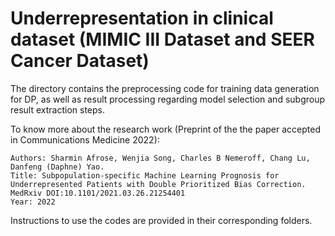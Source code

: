 # Underrepresentation in clinical dataset (MIMIC III Dataset and SEER Cancer Dataset)


The directory contains the preprocessing code for training data generation for DP, as well as result processing regarding model selection and subgroup result extraction steps.

To know more about the research work (Preprint of the the paper accepted in Communications Medicine 2022): <br />
```
Authors: Sharmin Afrose, Wenjia Song, Charles B Nemeroff, Chang Lu, Danfeng (Daphne) Yao. 
Title: Subpopulation-specific Machine Learning Prognosis for Underrepresented Patients with Double Prioritized Bias Correction. 
MedRxiv DOI:10.1101/2021.03.26.21254401
Year: 2022
```


Instructions to use the codes are provided in their corresponding folders.

